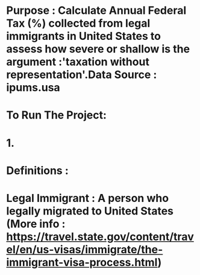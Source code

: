 ####
#
# 
# Purpose : Calculate Annual Federal Tax (%) collected from legal immigrants in United States to assess how severe or shallow is the argument :'taxation without representation'.Data Source : ipums.usa
#
#
####
#
# To Run The Project:
# 1.
#
#
#
####
#
# Definitions :
# Legal Immigrant : A person who legally migrated to United States (More info : https://travel.state.gov/content/travel/en/us-visas/immigrate/the-immigrant-visa-process.html)
#
#
######
